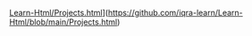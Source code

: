 [Learn-Html/Projects.html](https://github.com/iqra-learn/Learn-Html/blob/main/Projects.html)](https://github.com/iqra-learn/Learn-Html/blob/main/Projects.html)

